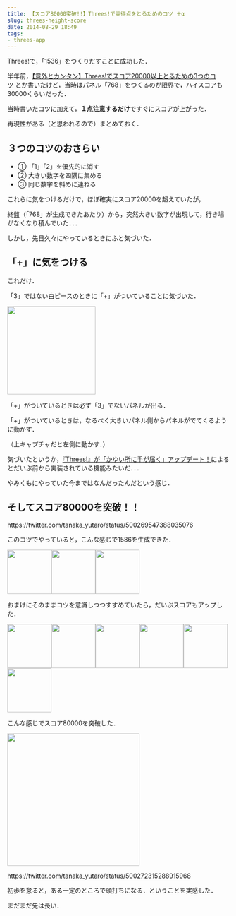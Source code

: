 ```yaml
---
title: 【スコア80000突破!!】Threes!で高得点をとるためのコツ ＋α
slug: threes-height-score
date: 2014-08-29 18:49
tags:
- threes-app
---
```

Threes!で，「1536」をつくりだすことに成功した．

半年前，[【意外とカンタン】Threes!でスコア20000以上とるための3つのコツ](http://yutarotanaka.com/blog/threes-score-over-two-million/ "【意外とカンタン】Threes!でスコア20000以上とるための3つのコツ") とか書いたけど，当時はパネル「768」をつくるのが限界で，ハイスコアも30000くらいだった．

当時書いたコツに加えて，**１点注意するだけ**ですぐにスコアが上がった．

再現性がある（と思われるので）まとめておく．

<!--more-->
<h2 class="page-heading">３つのコツのおさらい</h2>

- ① 「1」「2」を優先的に消す
- ② 大きい数字を四隅に集める
- ③ 同じ数字を斜めに連ねる

これらに気をつけるだけで，ほぼ確実にスコア20000を超えていたが，

終盤（「768」が生成できたあたり）から，突然大きい数字が出現して，行き場がなくなり積んでいた．．．

しかし，先日久々にやっているときにふと気づいた．
<h2 class="page-heading">「+」に気をつける</h2>
これだけ．

「3」ではない白ピースのときに「+」がついていることに気づいた．

<img alt="" src="http://yutarotanaka.com/blog/wp-content/uploads/2014/01/IMG_1790.png" width="200" />

「+」がついているときは必ず「3」でないパネルが出る．

「+」がついているときは，なるべく大きいパネル側からパネルがでてくるように動かす．

（上キャプチャだと左側に動かす．）

気づいたというか，[『Threes!』が「かゆい所に手が届く」アップデート！](http://heatapp.jp/2014/02/threes-update/ "『Threes!』が「かゆい所に手が届く」アップデート！")によるとだいぶ前から実装されている機能みたいだ．．．

やみくもにやっていた今まではなんだったんだという感じ．
<h2 class="page-heading">そしてスコア80000を突破！！</h2>
https://twitter.com/tanaka_yutaro/status/500269547388035076

このコツでやっていると，こんな感じで1586を生成できた．

<img class="img-frame " alt="" src="http://yutarotanaka.com/blog/wp-content/uploads/2014/01/IMG_1794.png" width="100" /><img class="img-frame " alt="" src="http://yutarotanaka.com/blog/wp-content/uploads/2014/01/IMG_1791.png" width="100" /><img class="img-frame " alt="" src="http://yutarotanaka.com/blog/wp-content/uploads/2014/01/IMG_1792.png" width="100" />

おまけにそのままコツを意識しつつすすめていたら，だいぶスコアもアップした．

<img class="img-frame " alt="" src="http://yutarotanaka.com/blog/wp-content/uploads/2014/01/IMG_1793.png" width="100" /><img class="img-frame " alt="" src="http://yutarotanaka.com/blog/wp-content/uploads/2014/01/IMG_17941.png" width="100" /><img class="img-frame " alt="" src="http://yutarotanaka.com/blog/wp-content/uploads/2014/01/IMG_1795.png" width="100" /><img class="img-frame " alt="" src="http://yutarotanaka.com/blog/wp-content/uploads/2014/01/IMG_1796.png" width="100" /><img class="img-frame " alt="" src="http://yutarotanaka.com/blog/wp-content/uploads/2014/01/IMG_1797.png" width="100" /><img class="img-frame " alt="" src="http://yutarotanaka.com/blog/wp-content/uploads/2014/01/IMG_1798.png" width="100" />

こんな感じでスコア80000を突破した．

<img class="img-frame " alt="" src="http://yutarotanaka.com/blog/wp-content/uploads/2014/01/IMG_1799.png" width="300" />

https://twitter.com/tanaka_yutaro/status/500272315288915968

初歩を怠ると，ある一定のところで頭打ちになる．ということを実感した．

まだまだ先は長い．
